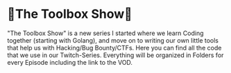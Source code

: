 # 🧰The Toolbox Show🧰
"The Toolbox Show" is a new series I started where we learn Coding together (starting with Golang), and move on to writing our own little tools that help us with Hacking/Bug Bounty/CTFs.
Here you can find all the code that we use in our Twitch-Series.
Everything will be organized in Folders for every Episode including the link to the VOD. 
